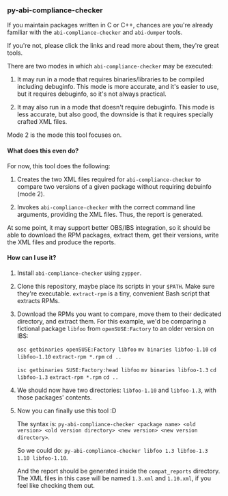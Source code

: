 ### py-abi-compliance-checker

If you maintain packages written in C or C++, chances are you're already familiar with the `abi-compliance-checker` and `abi-dumper` tools.

If you're not, please click the links and read more about them, they're great tools.

There are two modes in which `abi-compliance-checker` may be executed:

1. It may run in a mode that requires binaries/libraries to be compiled including debuginfo.
   This mode is more accurate, and it's easier to use, but it requires debuginfo, so it's not always practical.

2. It may also run in a mode that doesn't require debuginfo.
   This mode is less accurate, but also good, the downside is that it requires specially crafted XML files.

Mode 2 is the mode this tool focuses on.

#### What does this even do?

For now, this tool does the following:

1. Creates the two XML files required for `abi-compliance-checker` to compare two versions of a given package without requiring debuinfo (mode 2).

2. Invokes `abi-compliance-checker` with the correct command line arguments, providing the XML files. Thus, the report is generated.

At some point, it may support better OBS/IBS integration, so it should be able to download the RPM packages, extract them, get their versions, write the XML files and produce the reports.

#### How can I use it?

1. Install `abi-compliance-checker` using `zypper`.

2. Clone this repository, maybe place its scripts in your `$PATH`. Make sure they're executable. `extract-rpm` is a tiny, convenient Bash script that extracts RPMs.

3. Download the RPMs you want to compare, move them to their dedicated directory, and extract them. For this example, we'd be comparing a fictional package `libfoo` from `openSUSE:Factory` to an older version on IBS:

   `osc getbinaries openSUSE:Factory libfoo`
   `mv binaries libfoo-1.10`
   `cd libfoo-1.10`
   `extract-rpm *.rpm`
   `cd ..`

   `isc getbinaries SUSE:Factory:head libfoo`
   `mv binaries libfoo-1.3`
   `cd libfoo-1.3`
   `extract-rpm *.rpm`
   `cd ..`

4. We should now have two directories: `libfoo-1.10` and `libfoo-1.3`, with those packages' contents.

5. Now you can finally use this tool :D

   The syntax is:
   `py-abi-compliance-checker <package name> <old version> <old version directory> <new version> <new version directory>`.

   So we could do:
   `py-abi-compliance-checker libfoo 1.3 libfoo-1.3 1.10 libfoo-1.10`.

   And the report should be generated inside the `compat_reports` directory.
   The XML files in this case will be named `1.3.xml` and `1.10.xml`, if you feel like checking them out.
